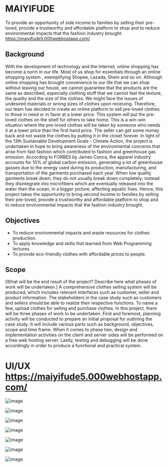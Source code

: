 # MAIYIFUDE
To provide an opportunity of side income to families by selling their pre-loved, provide a trustworthy and affordable platform to shop and to reduce environmental impacts that the fashion industry brought.
https://maiyifude5.000webhostapp.com/

## Background 
With the development of technology and the Internet, online shopping has become a norm in our life. Most of us shop for essentials through an online shopping system , exemplifying Shopee, Lazada, Shein and so on. Although online shopping has brought convenience to our life that we can shop without leaving our house, we cannot guarantee that the products are the same as described, especially clothing stuff that we cannot feel the texture, the quality and the size of the clothes. We might face the issues of undesired materials or wrong sizes of clothes upon receiving. Therefore, our team has decided to create an online platform to sell pre-loved clothes to those in need or in favor at a lower price. This system will put the pre-loved clothes on the shelf for others to take home. This is a win-win situation where the pre-loved clothes will be taken by someone who needs it at a lower price than the first hand price. The seller can get some money back and not waste the clothes by putting it in the closet forever.
In light of the 13th Sustainable Development Goals - Climate Action, the project is undertaken in hope to bring awareness of the environmental concerns that arise from fast fashion which contributed to fashion and greenhouse gas emission. According to FORBES by James Conca, the apparel industry accounts for 10% of global carbon emission, generating a lot of greenhouse gasses due to the energy used during its production, manufacturing, and transportation of the garments purchased each year. When low quality garments break down, they do not usually break down completely; instead they disintegrate into microfibers which are eventually released into the water then the ocean, in a bigger picture, affecting aquatic lives.
Hence, this project takes the opportunity to bring second income to families by selling their pre-loved, provide a trustworthy and affordable platform to shop and to reduce environmental impacts that the fashion industry brought.

## Objectives
* To reduce environmental impacts and waste resources for clothes production.
* To apply knowledge and skills that learned from Web Programming lectures.
* To provide eco-friendly clothes with affordable prices to people.

## Scope 
[What will be the end result of the project? Describe here what phases of work will be undertaken.]
A comprehensive clothes selling system will be produced, which includes relevant interfaces such as customer, seller and product information. The stakeholders in the case study such as customers and sellers should be able to realize their respective functions. To name a few, upload clothes for selling and purchase clothes.  In this project, there will be three phases of work to be undertaken. First and foremost,  planning activity will be conducted to prepare an initial proposal for outlining the case study. It will include various parts such as background, objectives, scope and time frame. When it comes to phase two, design and implementation activities on the client and server sides will be performed on a free web hosting server. Lastly, testing and debugging will be done accordingly in order to produce a functional and practical system. 

# UI/UX https://maiyifude5.000webhostapp.com/
![image](https://github.com/nyookie/MAIYIFUDE/assets/87058822/ea8cafcb-0ec0-46f6-b358-69b2d016abeb)

![image](https://github.com/nyookie/MAIYIFUDE/assets/87058822/96fde43d-0958-4e41-925b-260582bacd0b)

![image](https://github.com/nyookie/MAIYIFUDE/assets/87058822/b549cff0-ecbe-48cd-99be-739f995f6005)

![image](https://github.com/nyookie/MAIYIFUDE/assets/87058822/959774f8-f7f1-48ec-9252-6455f1ffcafa)

![image](https://github.com/nyookie/MAIYIFUDE/assets/87058822/bba2f17a-8a2b-4ec0-915d-d5589afcbef1)

![image](https://github.com/nyookie/MAIYIFUDE/assets/87058822/a16eebeb-e58a-4d49-95f6-cea0a88c8726)

![image](https://github.com/nyookie/MAIYIFUDE/assets/87058822/e107125b-f1a2-4385-9054-bf54d81f096d)

